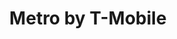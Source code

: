 ---
title: "Metro by T-Mobile"
url: /fresno/metro-by-t-mobile-north-west-avenue/
shop: mobile phone
---